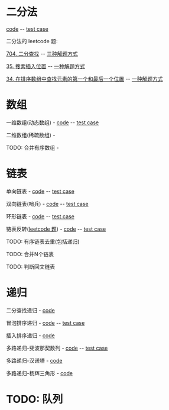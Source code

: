 


# 二分法
[code](src/main/java/com/kino/algorithm/a_binary/BinarySearch.java) -- [test case](src/test/java/com/kino/algorithm/a_binary/TestBinarySearch.java)

二分法的 leetcode 题: 

[704. 二分查找](https://leetcode.cn/problems/binary-search/) -- [三种解题方式](src/test/java/com/kino/algorithm/a_binary/LeetCodeTest704.java)

[35. 搜索插入位置](https://leetcode.cn/problems/search-insert-position/) -- [一种解题方式](src/test/java/com/kino/algorithm/a_binary/LeetCodeTest35.java)

[34. 在排序数组中查找元素的第一个和最后一个位置](https://leetcode.cn/problems/find-first-and-last-position-of-element-in-sorted-array/) -- [一种解题方式](src/test/java/com/kino/algorithm/a_binary/LeetCodeTest34.java)
# 数组
一维数组(动态数组) - [code](src/main/java/com/kino/algorithm/b_array/KinoArray.java) -- [test case](src/test/java/com/kino/algorithm/b_array/KinoArrayTest.java)

二维数组(稀疏数组) - 

TODO: 合并有序数组 -

# 链表
单向链表 - [code](src/main/java/com/kino/algorithm/c_linked/SinglyLinkedList.java) -- [test case](src/test/java/com/kino/algorithm/c_linked/SinglyLinkedListTest.java)

双向链表(哨兵) - [code](src/main/java/com/kino/algorithm/c_linked/DoubleLinkedSentinelList.java) -- [test case](src/test/java/com/kino/algorithm/c_linked/DoubleLinkedSentinelListTest.java)

环形链表 - [code](src/main/java/com/kino/algorithm/c_linked/CycleLinkedSentinelList.java) -- [test case](src/main/java/com/kino/algorithm/c_linked/CycleLinkedSentinelList.java)

链表反转([leetcode 题](https://leetcode.cn/problems/reverse-linked-list/)) - [code](src/main/java/com/kino/algorithm/c_linked/ReverseLinkedList.java) -- [test case](src/test/java/com/kino/algorithm/c_linked/ReverseLinkedListTest.java)

TODO: 有序链表去重(包括递归)

TODO: 合并N个链表

TODO: 判断回文链表


# 递归
二分查找递归 - [code](src/main/java/com/kino/algorithm/a_binary/BinarySearch.java)

冒泡排序递归 - [code](src/main/java/com/kino/algorithm/d_sort/BubbleSort.java) -- [test case](src/test/java/com/kino/algorithm/d_sort/BubbleSortTest.java)

插入排序递归 - [code](src/main/java/com/kino/algorithm/d_sort/InsertSort.java)

多路递归-斐波那契数列 - [code](src/main/java/com/kino/algorithm/e_recursion/Fibonacci.java) -- [test case](src/test/java/com/kino/algorithm/e_recursion/FibonacciTest.java)

多路递归-汉诺塔 - [code](src/main/java/com/kino/algorithm/e_recursion/Tower.java)

多路递归-杨辉三角形 - [code](src/main/java/com/kino/algorithm/e_recursion/PascalTriangle.java)


# TODO: 队列